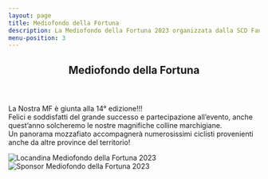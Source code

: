 ```yaml
---
layout: page
title: Mediofondo della Fortuna
description: La Mediofondo della Fortuna 2023 organizzata dalla SCD Fanese.
menu-position: 3
---
```


<div id="main" class="alt">
  <section id="medio-fondo">
    <div class="inner">
      <header class="major">
        <h1>Mediofondo della Fortuna</h1>
      </header>
      <h2 id="content"></h2>
      <div class="row">
      <p>
        La Nostra MF è giunta alla 14° edizione!!!<br>
        Felici e soddisfatti del grande successo e partecipazione all’evento, anche quest’anno solcheremo le nostre magnifiche colline marchigiane.<br>
        Un panorama mozzafiato accompagnerà numerosissimi ciclisti provenienti anche da altre province del territorio!
      </p>
      </div>
      <div class="row">
        <div class="6u 12u$(small)">
          <span class="image fit">
            <img src="{% link assets/images/mf/MF della Fortuna 2023.jpg %}" alt="Locandina Mediofondo della Fortuna 2023" />
          </span>
        </div>
        <div class="6u 12u$(small)">
          <span class="image fit">
            <img src="{% link assets/images/mf/MF della Fortuna 2023 sponsor.jpg %}" alt="Sponsor Mediofondo della Fortuna 2023" />
          </span>
        </div>
      </div>
    </div>
  </section>
</div>

